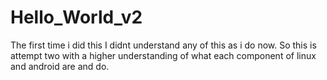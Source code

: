 # Hello_World_v2
The first time i did this I didnt understand any of this as i do now.  So this is attempt two with a higher understanding of what each component of linux and android are and do.
